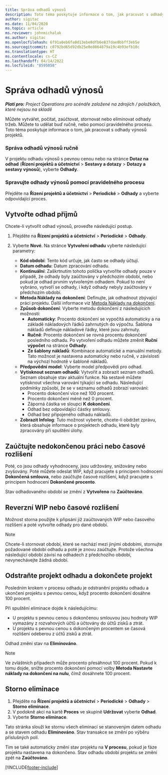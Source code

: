 ```yaml
---
title: Správa odhadů výnosů
description: Toto téma poskytuje informace o tom, jak pracovat s odhady výnosů projektů.
author: sigitac
ms.date: 11/04/2020
ms.topic: article
ms.reviewer: johnmichalak
ms.author: sigitac
ms.openlocfilehash: 6f91a0eb6fa0d13ebe8dfb6e837dae0bbff3eb5e
ms.sourcegitcommit: c0792bd65d92db25e0e8864879a19c4b93efb10c
ms.translationtype: HT
ms.contentlocale: cs-CZ
ms.lasthandoff: 04/14/2022
ms.locfileid: "8595858"
---
```

# <a name="manage-revenue-estimates"></a>Správa odhadů výnosů

_**Platí pro:** Project Operations pro scénáře založené na zdrojích / položkách, které nejsou na skladě_

Můžete vytvářet, počítat, zaúčtovat, stornovat nebo eliminovat odhady tržeb. Můžete to udělat buď ručně, nebo pomocí pravidelného procesu. Toto téma poskytuje informace o tom, jak pracovat s odhady výnosů projektů.

### <a name="manage-revenue-estimates-manually"></a>Správa odhadů výnosů ručně

V projektu odhadu výnosů s pevnou cenou nebo na stránce **Dotaz na odhad** (**Řízení projektů a účetnictví** > **Sestavy a dotazy** > **Dotazy a sestavy výnosů**), vyberte **Odhady**.

### <a name="manage-revenue-estimates-using-a-periodic-process"></a>Spravujte odhady výnosů pomocí pravidelného procesu

Přejděte na **Řízení projektů a účetnictví** > **Periodické** > **Odhady** a vyberte odpovídající proces.

## <a name="create-a-revenue-estimate"></a>Vytvořte odhad příjmů

Chcete-li vytvořit odhad výnosů, proveďte následující postup. 

1. Přejděte na **Řízení projektů a účetnictví** > **Periodické** > **Odhady**.
2. Vyberte **Nové**. Na stránce **Vytvoření odhadu** vyberte následující parametry:

   - **Kód období**: Tento kód určuje, jak často se odhady účtují.
   - **Datum odhadu**: Datum zpracování odhadu.
   - **Kontinuální**: Zaškrtnutím tohoto políčka vytvoříte odhady pouze v případě, že odhady byly zaúčtovány v předchozím období, nebo pokud je odhad prvním vytvořeným odhadem. Pokud to není vybráno, vytvoří se odhady, i když odhady nebyly zaúčtovány v předchozím období.
   - **Metoda Náklady na dokončení**: Definujte, jak odhadnout zbývající práci projektu. Další informace viz [Metoda Náklady na dokončení](cost-complete-methods.md).
   - **Způsob dokončení**: Vyberte metodu dokončení z následujících možností:
     - **Automaticky**: Procento dokončení se vypočítá automaticky a na základě nákladových řádků zahrnutých do výpočtu. Šablona nákladů definuje nákladové řádky, které jsou zahrnuty.
     - **Ručně**: Procento dokončení se rovná procentu dokončení posledního odhadu. Po vytvoření odhadu můžete změnit **Ruční výpočet** na stránce **Odhady**.
     - **Ze šablony nákladů**: Kombinace automatické a manuální metody. Tato možnost je nastavena automaticky nebo ručně, v závislosti na výchozí hodnotě v šabloně nákladů.
   - **Předpovědní model**: Vyberte model předpovědi pro odhad.
   - **Vytisknout seznam odhadů**: Vytvořit a zobrazit seznam odhadů. Seznam obsahuje stav aktuální funkce. Na sestavě můžete vytisknout všechna varování týkající se odhadu. Následující podmínky způsobí, že se v seznamu odhadů zobrazí varování:
     - Procento dokončení více než 100 procent.
     - Procento dokončení méně než 0 procent.
     - Záporná částka ve sloupci **K dokončení**.
     - Odhad bez odpovídající částky smlouvy.
     - Odhad bez připojeného odhadu nákladů.
   - **Zobrazit Infolog**: Tuto možnost vyberte, chcete-li obdržet zprávu, která obsahuje informace o projektech odhadu, které byly zpracovány při spuštění úlohy.


## <a name="post-wip-or-accruals"></a>Zaúčtujte nedokončenou práci nebo časové rozlišení

Poté, co jsou odhady vyhodnoceny, jsou udržovány, snižovány nebo zvyšovány. Poté můžete odeslat WIP, když pracujete s principem hodnocení **Dokončená smlouva**, nebo zaúčtujte časové rozlišení, když pracujete s principem hodnocení **Dokončené procento**.
  
Stav odhadovaného období se změní z **Vytvořeno** na **Zaúčtováno**.

## <a name="reverse-wip-or-accruals"></a>Reverzní WIP nebo časové rozlišení

Možnost storna použijte k připsání již zaúčtovaných WIP nebo časového rozlišení a poté vytvořte odhady pro dané období.

> [!NOTE]
> Chcete-li stornovat období, které se nachází mezi jinými obdobími, stornujte požadované období odhadu a poté je znovu zaúčtujte. Protože všechna následující období závisí na odhadech z předchozího období, nevynechávejte žádná období.

## <a name="eliminate-the-estimate-project-and-finish-the-project"></a>Odstraňte projekt odhadu a dokončete projekt

Posledním krokem v procesu odhadu je odstranění projektu odhadu a ukončení projektu s pevnou cenou, když procento dokončení dosáhne 100 procent.

Při spuštění eliminace dojde k následujícímu:

- U projektu s pevnou cenou s dokončenou smlouvou jsou hodnoty WIP vymazány z rozvahových účtů a účtovány do účtů zisků a ztrát.
- U projektu s pevnou cenou s dokončeným procentem se časová rozlišení odeberou z účtů zisků a ztrát.

Odhad změní stav na **Eliminováno**.

> [!NOTE]
> Ve zvláštních případech může procento přesáhnout 100 procent. Pokud k tomu dojde, snižte procento dokončení pomocí volby **Metoda Nastavte náklady na dokončení na nulu**, čímž dosáhnete 100 procent.

## <a name="reverse-elimination"></a>Storno eliminace

1. Přejděte na **Řízení projektů a účetnictví** > **Periodické** > **Odhady** > **Storno eliminace**. 
2. V podokně akcí na kartě **Proces** ve skupině **Udržovat** vyberte **Odhad**. 
3. Vyberte **Storno eliminace**.

Tato stránka slouží ke stornu všech eliminací se stanoveným datem odhadu a se stavem odhadu **Eliminováno**. Stav transakce se změní po výběru příslušných polí.

Tím se také automaticky změní stav projektu na **V procesu**, pokud je fáze projektu nastavena na dokončeno. Stav odhadu období projektu se změní zpět na **Zaúčtováno**.


[!INCLUDE[footer-include](../includes/footer-banner.md)]